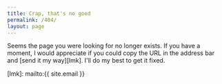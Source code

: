 ```yaml
---
title: Crap, that's no good
permalink: /404/
layout: page
---
```


Seems the page you were looking for no longer exists. If you have a moment, I would appreciate if you could copy the URL in the address bar and [send it my way][lmk]. I'll do my best to get it fixed.

[lmk]: mailto:{{ site.email }}